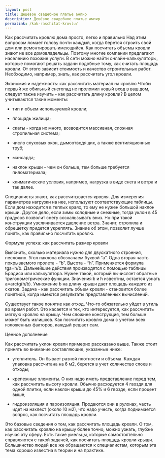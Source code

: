 ```yaml
---
layout: post 
title: Дешёвое свадебное платье ампир
description: Дешёвое свадебное платье ампир
permalink: /kak-raschitat-krovlu/
--- 
```

Как рассчитать кровлю дома просто, легко и правильно
 Над этим вопросом ломает голову почти каждый, когда берется строить свой дом или ремонтировать имеющийся. Как посчитать объемы кровли знают не все домовладельцы. Поэтому многие компании предлагают населению похожие услуги. В сети можно найти онлайн-калькуляторы, которые помогают решать задачи подобные тому, как считать площадь кровли. От этого зависит стоимость и качество строительных работ. Необходимо, например, знать, как рассчитать угол кровли.

Экономия и надежность: как рассчитать материал на кровлю
Чтобы первый же обильный снегопад не проломил новый вход в ваш дом, следует также изучить - как рассчитать длину кровли? В целом учитываются такие моменты:

* тип и объем используемой кровли;

* площадь жилища;

* скаты - когда их много, возводится массивная, сложная стропильная система;

* число слуховых окон, дымоотводящих, а также вентиляционных труб;

* мансарда;

* наклон крыши - чем он больше, тем больше требуется пиломатериала;

* климатические условия, например, нагрузка в виде снега и ветра и так далее.

Специалисты знают, как рассчитывается кровля. Для измерения параметров нагрузки на нее, используют соответствующие таблицы. Если дом находится в теплых краях, то ему не нужен большой наклон крыши. Другое дело, если зимы холодные и снежные, тогда уклон в 45 градусов позволит снегу соскальзывать вниз. Но при такой конструкции увеличивается давление ветра. Значит, стропила и обрешетку придется укреплять. Знание об этом, позволит лучше понять, как правильно посчитать кровлю.

Формула успеха: как рассчитать размер кровли

Выяснить, сколько материала нужно для двускатного строения, несложно. Угол наклона обозначаем буквой “а”. Одна вторая часть покрываемого пролета - “b”. Высота - “h”. Применяется формула tga=h/b. Дальнейшие действия производятся с помощью таблицы Брадиса или калькулятора. Нужен такой, который вычисляет обратные тригонометрические функции. Значения b и h известны, остается узнать a=arctg(h/b). Умножение b на длину крыши дает площадь каждого из скатов. Задача - как рассчитать объем кровли - становится более понятной, когда имеются результаты представленных вычислений.

Существует такое понятие как отход. Что-то обязательно уйдет в утиль во время работ. Это касается и тех, кто интересуется, как рассчитать мягкую кровлю на крышу. Чем сложнее конструкция, тем больше может быть излишков. Как посчитать кровлю дома с учетом всех изложенных факторов, каждый решает сам.

Ценное дополнение

Как рассчитать уклон кровли примерно рассказано выше. Также стоит принять во внимание составляющие, указанные ниже:

* утеплитель. Он бывает разной плотности и объема. Каждая упаковка рассчитана на 6 м2, берется в учет количество слоев и отходы;

* крепежные элементы. О них надо иметь представление перед тем, как рассчитать высоту кровли. Обычно расходуется 4 гвоздя для одной плитки, если наклон крыши до 45% и 6 гвозде, если процент выше;

* гидроизоляция и пароизоляция. Продаются они в рулонах, часть идет на нахлест (около 10 м2), что надо учесть, когда поднимается вопрос, как посчитать площадь кровли.

Это базовые сведения о том, как рассчитать площадь кровли. О том, как рассчитать кровлю на крышу более точно, можно узнать, глубже изучая эту сферу. Есть такие умельцы, которые самостоятельно справляются с такой задачей, как посчитать площадь кровли крыши. Большинство людей все же обращаются к специалистам, которым эта тема хорошо известна в теории и на практике.
